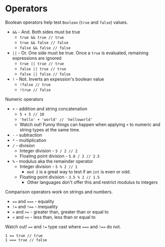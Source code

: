 # Operators

Boolean operators help test `Boolean` (`true` and `false`) values.

- `&&` - And. Both sides must be true
    - `true && true // true`
    - `true && false // false`
    - `false && false // false`
- `||` - Or. One side must be true. Once a `true` is evaluated, remaining expressions are ignored
    - `true || true // true`
    - `false || true // true`
    - `false || false // false`
- `!` - Not. Inverts an expession's boolean value
    - `!false // true`
    - `!true // false`

Numeric operators

- `+` - addition and string concatenation
    - `5 + 5 // 10`
    - `'hello' + 'world' // 'helloworld'`
    - Watch out! Funny things can happen when applying `+` to numeric and string types at the same time.
- `-` - subtraction
- `*` - multiplication
- `/` - division
    - Integer division - `5 / 2 // 2`
    - Floating point division - `5.0 / 2 // 2.5` 
- `%` - modulus aka the remainder operator
    - Integer division - `5 % 2 // 1`
        - `mod 2` is a great way to test if an `int` is even or odd.
    - Floating point division - `3.5 % 2 // 1.5`
        - Other languages don't offer this and restrict modulus to integers

Comparison operators work on strings and numbers.

- `==` and `===` - equality
- `!=` and `!==` - inequality
- `>` and `>=` - greater than, greater than or equal to
- `<` and `<=` - less than, less than or equal to
 
Watch out! `==` and `!=` type cast where `===` and `!==` do not.

    1 == true // true
    1 === true // false
